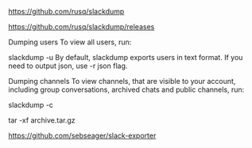 

https://github.com/rusq/slackdump

https://github.com/rusq/slackdump/releases

Dumping users
To view all users, run:

slackdump -u
By default, slackdump exports users in text format. If you need to output json, use -r json flag.

Dumping channels
To view channels, that are visible to your account, including group conversations, archived chats and public channels, run:

slackdump -c


tar -xf archive.tar.gz











https://github.com/sebseager/slack-exporter